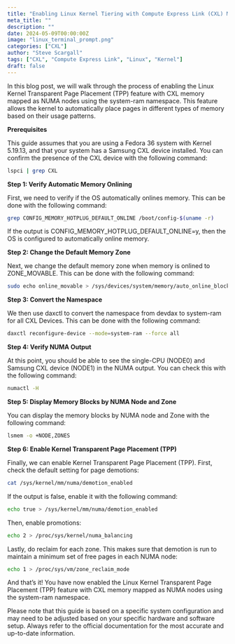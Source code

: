 ```yaml
---
title: "Enabling Linux Kernel Tiering with Compute Express Link (CXL) Memory"
meta_title: ""
description: ""
date: 2024-05-09T00:00:00Z
image: "linux_terminal_prompt.png"
categories: ["CXL"]
author: "Steve Scargall"
tags: ["CXL", "Compute Express Link", "Linux", "Kernel"]
draft: false
---
```


In this blog post, we will walk through the process of enabling the Linux Kernel Transparent Page Placement (TPP) feature with CXL memory mapped as NUMA nodes using the system-ram namespace. This feature allows the kernel to automatically place pages in different types of memory based on their usage patterns.

**Prerequisites**

This guide assumes that you are using a Fedora 36 system with Kernel 5.19.13, and that your system has a Samsung CXL device installed. You can confirm the presence of the CXL device with the following command:

```bash
lspci | grep CXL
```

**Step 1: Verify Automatic Memory Onlining**

First, we need to verify if the OS automatically onlines memory. This can be done with the following command:

```bash
grep CONFIG_MEMORY_HOTPLUG_DEFAULT_ONLINE /boot/config-$(uname -r)
```

If the output is CONFIG_MEMORY_HOTPLUG_DEFAULT_ONLINE=y, then the OS is configured to automatically online memory.

**Step 2: Change the Default Memory Zone**

Next, we change the default memory zone when memory is onlined to ZONE_MOVABLE. This can be done with the following command:

```bash
sudo echo online_movable > /sys/devices/system/memory/auto_online_blocks
```

**Step 3: Convert the Namespace**

We then use daxctl to convert the namespace from devdax to system-ram for all CXL Devices. This can be done with the following command:

```bash
daxctl reconfigure-device --mode=system-ram --force all
```

**Step 4: Verify NUMA Output**

At this point, you should be able to see the single-CPU (NODE0) and Samsung CXL device (NODE1) in the NUMA output. You can check this with the following command:

```bash
numactl -H
```

**Step 5: Display Memory Blocks by NUMA Node and Zone**

You can display the memory blocks by NUMA node and Zone with the following command:

```bash
lsmem -o +NODE,ZONES
```

**Step 6: Enable Kernel Transparent Page Placement (TPP)**

Finally, we can enable Kernel Transparent Page Placement (TPP). First, check the default setting for page demotions:

```bash
cat /sys/kernel/mm/numa/demotion_enabled
```

If the output is false, enable it with the following command:

```bash
echo true > /sys/kernel/mm/numa/demotion_enabled
```

Then, enable promotions:

```bash
echo 2 > /proc/sys/kernel/numa_balancing
```

Lastly, do reclaim for each zone. This makes sure that demotion is run to maintain a minimum set of free pages in each NUMA node:

```bash
echo 1 > /proc/sys/vm/zone_reclaim_mode
```

And that’s it! You have now enabled the Linux Kernel Transparent Page Placement (TPP) feature with CXL memory mapped as NUMA nodes using the system-ram namespace.

Please note that this guide is based on a specific system configuration and may need to be adjusted based on your specific hardware and software setup. Always refer to the official documentation for the most accurate and up-to-date information.